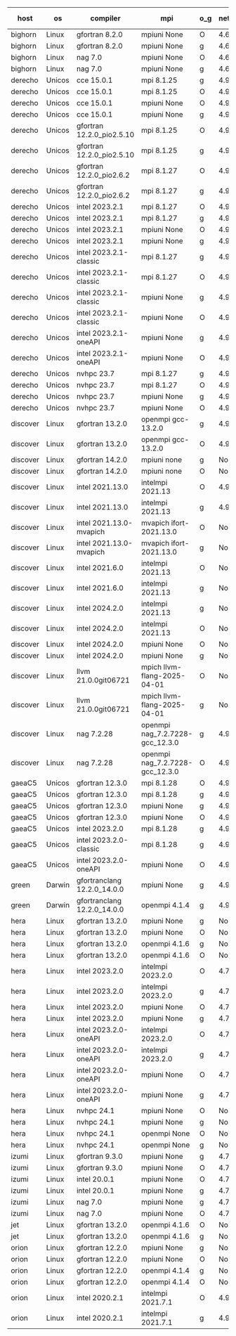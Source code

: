 

| host     | os       | compiler                              | mpi                      | o_g        | netcdf        | build       | u_pass          | u_fail          | s_pass            | s_fail            | e_pass             | e_fail             | nuopc_pass       | nuopc_fail       | artifacts link          |
|----------|----------|---------------------------------------|--------------------------|------------|---------------|-------------|-----------------|-----------------|-------------------|-------------------|--------------------|--------------------|------------------|------------------|-------------------------|
| bighorn | Linux | gfortran 8.2.0 | mpiuni None  | O | 4.6.1  | PASS | 12558 | 0 | 9 | 0 | 42 | 0 | None | None | <a href="https://github.com/esmf-org/esmf-test-artifacts/tree/befb8d0238e2724d6be20e5f780d3533f3f1f76e/develop/gfortran/8.2.0/O/mpiuni/None" target="_blank">befb8d0</a> | 
| bighorn | Linux | gfortran 8.2.0 | mpiuni None  | g | 4.6.1  | PASS | 12558 | 0 | 9 | 0 | 42 | 0 | None | None | <a href="https://github.com/esmf-org/esmf-test-artifacts/tree/6c85b36b00c5dda820ce737486801fd1663c7510/develop/gfortran/8.2.0/g/mpiuni/None" target="_blank">6c85b36</a> | 
| bighorn | Linux | nag 7.0 | mpiuni None  | O | 4.6.1  | PASS | 12558 | 0 | 9 | 0 | 42 | 0 | None | None | <a href="https://github.com/esmf-org/esmf-test-artifacts/tree/0eab595607a27036c35f1e1f8a3466dad822421b/develop/nag/7.0/O/mpiuni/None" target="_blank">0eab595</a> | 
| bighorn | Linux | nag 7.0 | mpiuni None  | g | 4.6.1  | PASS | 12558 | 0 | 9 | 0 | 42 | 0 | None | None | <a href="https://github.com/esmf-org/esmf-test-artifacts/tree/27b46f1e001ac0ce99bfc2058cfd089ed93fdb35/develop/nag/7.0/g/mpiuni/None" target="_blank">27b46f1</a> | 
| derecho | Unicos | cce 15.0.1 | mpi 8.1.25  | g | 4.9.2  | PASS | 14028 | 199 | 51 | 0 | 80 | 0 | 57 | 0 | <a href="https://github.com/esmf-org/esmf-test-artifacts/tree/744764636edde662d1892516b24e98459caf162a/develop/cce/15.0.1/g/mpi/8.1.25" target="_blank">7447646</a> | 
| derecho | Unicos | cce 15.0.1 | mpi 8.1.25  | O | 4.9.2  | PASS | None | None | None | None | None | None | None | None | <a href="https://github.com/esmf-org/esmf-test-artifacts/tree/12a17e094c8a9f8ae8ffb9ed55d406fad81dd320/develop/cce/15.0.1/O/mpi/8.1.25" target="_blank">12a17e0</a> | 
| derecho | Unicos | cce 15.0.1 | mpiuni None  | O | 4.9.2  | PASS | 12322 | 236 | 9 | 0 | 42 | 0 | None | None | <a href="https://github.com/esmf-org/esmf-test-artifacts/tree/3949155eeaf4982c2d4d97f18b580e603420cdad/develop/cce/15.0.1/O/mpiuni/None" target="_blank">3949155</a> | 
| derecho | Unicos | cce 15.0.1 | mpiuni None  | g | 4.9.2  | PASS | 12481 | 77 | 9 | 0 | 42 | 0 | None | None | <a href="https://github.com/esmf-org/esmf-test-artifacts/tree/8b70f8bdac27cf9c1acdba81e266107484577f5c/develop/cce/15.0.1/g/mpiuni/None" target="_blank">8b70f8b</a> | 
| derecho | Unicos | gfortran 12.2.0_pio2.5.10 | mpi 8.1.25  | O | 4.9.2  | PASS | 14227 | 0 | 51 | 0 | 80 | 0 | 57 | 0 | <a href="https://github.com/esmf-org/esmf-test-artifacts/tree/b36a08bff4264ba771d37364285fc6a2d8bc4849/develop/gfortran/12.2.0_pio2.5.10/O/mpi/8.1.25" target="_blank">b36a08b</a> | 
| derecho | Unicos | gfortran 12.2.0_pio2.5.10 | mpi 8.1.25  | g | 4.9.2  | PASS | None | None | None | None | None | None | None | None | <a href="https://github.com/esmf-org/esmf-test-artifacts/tree/de325cc3f7b234f24acf3ba40948afc81452062f/develop/gfortran/12.2.0_pio2.5.10/g/mpi/8.1.25" target="_blank">de325cc</a> | 
| derecho | Unicos | gfortran 12.2.0_pio2.6.2 | mpi 8.1.27  | O | 4.9.2  | PASS | None | None | None | None | None | None | None | None | <a href="https://github.com/esmf-org/esmf-test-artifacts/tree/b257dae72c0bf2721ad0fbd6bf48eee5c6ec12f2/develop/gfortran/12.2.0_pio2.6.2/O/mpi/8.1.27" target="_blank">b257dae</a> | 
| derecho | Unicos | gfortran 12.2.0_pio2.6.2 | mpi 8.1.27  | g | 4.9.2  | PASS | 14227 | 0 | 51 | 0 | 80 | 0 | 57 | 0 | <a href="https://github.com/esmf-org/esmf-test-artifacts/tree/93ab32155e89f025c9b85aae79060bce33a80964/develop/gfortran/12.2.0_pio2.6.2/g/mpi/8.1.27" target="_blank">93ab321</a> | 
| derecho | Unicos | intel 2023.2.1 | mpi 8.1.27  | O | 4.9.2  | PASS | None | None | None | None | None | None | None | None | <a href="https://github.com/esmf-org/esmf-test-artifacts/tree/c7d70218e5591b8b9b489a7f2cd43961f73e38ef/develop/intel/2023.2.1/O/mpi/8.1.27" target="_blank">c7d7021</a> | 
| derecho | Unicos | intel 2023.2.1 | mpi 8.1.27  | g | 4.9.2  | PASS | None | None | None | None | None | None | None | None | <a href="https://github.com/esmf-org/esmf-test-artifacts/tree/59f1b9dc78399fee1b5b33d568e8c18044532a41/develop/intel/2023.2.1/g/mpi/8.1.27" target="_blank">59f1b9d</a> | 
| derecho | Unicos | intel 2023.2.1 | mpiuni None  | O | 4.9.2  | PASS | 12558 | 0 | 9 | 0 | 42 | 0 | None | None | <a href="https://github.com/esmf-org/esmf-test-artifacts/tree/eee39f86ff36f5f03a6593e39308448b55d8c096/develop/intel/2023.2.1/O/mpiuni/None" target="_blank">eee39f8</a> | 
| derecho | Unicos | intel 2023.2.1 | mpiuni None  | g | 4.9.2  | PASS | 12558 | 0 | 9 | 0 | 42 | 0 | None | None | <a href="https://github.com/esmf-org/esmf-test-artifacts/tree/3669a6f821558944b7c10d66e319a79d95601838/develop/intel/2023.2.1/g/mpiuni/None" target="_blank">3669a6f</a> | 
| derecho | Unicos | intel 2023.2.1-classic | mpi 8.1.27  | g | 4.9.2  | PASS | None | None | None | None | None | None | None | None | <a href="https://github.com/esmf-org/esmf-test-artifacts/tree/4ac61189b8ddd490a0864ca562acdfa9f3c60202/develop/intel/2023.2.1-classic/g/mpi/8.1.27" target="_blank">4ac6118</a> | 
| derecho | Unicos | intel 2023.2.1-classic | mpi 8.1.27  | O | 4.9.2  | PASS | None | None | None | None | None | None | None | None | <a href="https://github.com/esmf-org/esmf-test-artifacts/tree/56816b2c3894b8f8741cc1cad6234544ec6d6e77/develop/intel/2023.2.1-classic/O/mpi/8.1.27" target="_blank">56816b2</a> | 
| derecho | Unicos | intel 2023.2.1-classic | mpiuni None  | g | 4.9.2  | PASS | 12558 | 0 | 9 | 0 | 42 | 0 | None | None | <a href="https://github.com/esmf-org/esmf-test-artifacts/tree/111718e94e6a9d6608254d872a81b42eb05663cc/develop/intel/2023.2.1-classic/g/mpiuni/None" target="_blank">111718e</a> | 
| derecho | Unicos | intel 2023.2.1-classic | mpiuni None  | O | 4.9.2  | PASS | 12558 | 0 | 9 | 0 | 42 | 0 | None | None | <a href="https://github.com/esmf-org/esmf-test-artifacts/tree/706bb0d28a6667afe6b4b5f203aa69586c5b1bcc/develop/intel/2023.2.1-classic/O/mpiuni/None" target="_blank">706bb0d</a> | 
| derecho | Unicos | intel 2023.2.1-oneAPI | mpiuni None  | g | 4.9.2  | PASS | None | None | None | None | None | None | None | None | <a href="https://github.com/esmf-org/esmf-test-artifacts/tree/f92ce6a156813cb61fd04c7abab8163c6e0018ef/develop/intel/2023.2.1-oneAPI/g/mpiuni/None" target="_blank">f92ce6a</a> | 
| derecho | Unicos | intel 2023.2.1-oneAPI | mpiuni None  | O | 4.9.2  | PASS | 12558 | 0 | 9 | 0 | 42 | 0 | None | None | <a href="https://github.com/esmf-org/esmf-test-artifacts/tree/6cb20181254370e636b2572aafaf4071614ad641/develop/intel/2023.2.1-oneAPI/O/mpiuni/None" target="_blank">6cb2018</a> | 
| derecho | Unicos | nvhpc 23.7 | mpi 8.1.27  | g | 4.9.2  | PASS | 14227 | 0 | 51 | 0 | 80 | 0 | 57 | 0 | <a href="https://github.com/esmf-org/esmf-test-artifacts/tree/261c6a58004f3d5be855aaf58d527f2ee7673d09/develop/nvhpc/23.7/g/mpi/8.1.27" target="_blank">261c6a5</a> | 
| derecho | Unicos | nvhpc 23.7 | mpi 8.1.27  | O | 4.9.2  | PASS | 14227 | 0 | 51 | 0 | 80 | 0 | 57 | 0 | <a href="https://github.com/esmf-org/esmf-test-artifacts/tree/0060bd1fe6c71cfa398d0ccad43868ee1df62df8/develop/nvhpc/23.7/O/mpi/8.1.27" target="_blank">0060bd1</a> | 
| derecho | Unicos | nvhpc 23.7 | mpiuni None  | g | 4.9.2  | PASS | 12558 | 0 | 9 | 0 | 42 | 0 | None | None | <a href="https://github.com/esmf-org/esmf-test-artifacts/tree/dcc2907d5b6cadf6eda09c144e5cf3df3f02d381/develop/nvhpc/23.7/g/mpiuni/None" target="_blank">dcc2907</a> | 
| derecho | Unicos | nvhpc 23.7 | mpiuni None  | O | 4.9.2  | PASS | 12558 | 0 | 9 | 0 | 42 | 0 | None | None | <a href="https://github.com/esmf-org/esmf-test-artifacts/tree/8342f8cde93e4f64538ec867e0c3538251ebd066/develop/nvhpc/23.7/O/mpiuni/None" target="_blank">8342f8c</a> | 
| discover | Linux | gfortran 13.2.0 | openmpi gcc-13.2.0  | g | 4.9.2  | PASS | 14227 | 0 | 51 | 0 | 80 | 0 | 57 | 0 | <a href="https://github.com/esmf-org/esmf-test-artifacts/tree/77a5fca241a1769f0d1002a277db7eedd30f4f21/develop/gfortran/13.2.0/g/openmpi/gcc-13.2.0" target="_blank">77a5fca</a> | 
| discover | Linux | gfortran 13.2.0 | openmpi gcc-13.2.0  | O | 4.9.2  | PASS | None | None | None | None | None | None | None | None | <a href="https://github.com/esmf-org/esmf-test-artifacts/tree/8f1f21ee807fa04cd920c63c81ba455bc1f55c88/develop/gfortran/13.2.0/O/openmpi/gcc-13.2.0" target="_blank">8f1f21e</a> | 
| discover | Linux | gfortran 14.2.0 | mpiuni none  | g | None  | PASS | 12558 | 0 | 9 | 0 | 42 | 0 | None | None | <a href="https://github.com/esmf-org/esmf-test-artifacts/tree/50937090d743c11e962cf5faecc43757134974be/develop/gfortran/14.2.0/g/mpiuni/none" target="_blank">5093709</a> | 
| discover | Linux | gfortran 14.2.0 | mpiuni none  | O | None  | PASS | 12558 | 0 | 9 | 0 | 42 | 0 | None | None | <a href="https://github.com/esmf-org/esmf-test-artifacts/tree/711374192d86b62602bbe0f66e2b3c9b78222218/develop/gfortran/14.2.0/O/mpiuni/none" target="_blank">7113741</a> | 
| discover | Linux | intel 2021.13.0 | intelmpi 2021.13  | O | 4.9.2  | PASS | 14227 | 0 | 51 | 0 | 80 | 0 | 57 | 0 | <a href="https://github.com/esmf-org/esmf-test-artifacts/tree/918cd635fdb89ff4752c2d5f1cda295290fc7e3a/develop/intel/2021.13.0/O/intelmpi/2021.13" target="_blank">918cd63</a> | 
| discover | Linux | intel 2021.13.0 | intelmpi 2021.13  | g | 4.9.2  | PASS | None | None | None | None | None | None | None | None | <a href="https://github.com/esmf-org/esmf-test-artifacts/tree/cfe7cde81b6b5ad902cd9c60ebe23eb0617ce2e3/develop/intel/2021.13.0/g/intelmpi/2021.13" target="_blank">cfe7cde</a> | 
| discover | Linux | intel 2021.13.0-mvapich | mvapich ifort-2021.13.0  | O | None  | PASS | 14227 | 0 | 51 | 0 | 80 | 0 | 57 | 0 | <a href="https://github.com/esmf-org/esmf-test-artifacts/tree/8430c1fe40de9d8073ad79fec0ceb6a57df2d58b/develop/intel/2021.13.0-mvapich/O/mvapich/ifort-2021.13.0" target="_blank">8430c1f</a> | 
| discover | Linux | intel 2021.13.0-mvapich | mvapich ifort-2021.13.0  | g | None  | PASS | None | None | None | None | None | None | None | None | <a href="https://github.com/esmf-org/esmf-test-artifacts/tree/19e8d81b77306cee7a30be156107484af79e3ad7/develop/intel/2021.13.0-mvapich/g/mvapich/ifort-2021.13.0" target="_blank">19e8d81</a> | 
| discover | Linux | intel 2021.6.0 | intelmpi 2021.13  | O | None  | PASS | 14227 | 0 | 51 | 0 | 80 | 0 | 57 | 0 | <a href="https://github.com/esmf-org/esmf-test-artifacts/tree/5c1811502ed41568cf25f6c1a246719553299342/develop/intel/2021.6.0/O/intelmpi/2021.13" target="_blank">5c18115</a> | 
| discover | Linux | intel 2021.6.0 | intelmpi 2021.13  | g | None  | PASS | None | None | None | None | None | None | None | None | <a href="https://github.com/esmf-org/esmf-test-artifacts/tree/326cc389206ccb105a2febeebb9434f45c76d2e9/develop/intel/2021.6.0/g/intelmpi/2021.13" target="_blank">326cc38</a> | 
| discover | Linux | intel 2024.2.0 | intelmpi 2021.13  | g | None  | PASS | 14226 | 1 | 51 | 0 | 80 | 0 | 57 | 0 | <a href="https://github.com/esmf-org/esmf-test-artifacts/tree/da90f40cf5b1ff9fa4a0d8728ac656bce1b334ab/develop/intel/2024.2.0/g/intelmpi/2021.13" target="_blank">da90f40</a> | 
| discover | Linux | intel 2024.2.0 | intelmpi 2021.13  | O | None  | PASS | 14227 | 0 | 51 | 0 | 80 | 0 | 57 | 0 | <a href="https://github.com/esmf-org/esmf-test-artifacts/tree/56833c0d32f78e6f76c6c3cae60eda8add7e86cf/develop/intel/2024.2.0/O/intelmpi/2021.13" target="_blank">56833c0</a> | 
| discover | Linux | intel 2024.2.0 | mpiuni None  | O | None  | PASS | 12558 | 0 | 9 | 0 | 42 | 0 | None | None | <a href="https://github.com/esmf-org/esmf-test-artifacts/tree/d43cc1091303fc207bfc650dc602ee416247b6b5/develop/intel/2024.2.0/O/mpiuni/None" target="_blank">d43cc10</a> | 
| discover | Linux | intel 2024.2.0 | mpiuni None  | g | None  | PASS | 12557 | 1 | 9 | 0 | 42 | 0 | None | None | <a href="https://github.com/esmf-org/esmf-test-artifacts/tree/b6761cdd31ac70ed63eae43cd2f5c8d0ec3bc31b/develop/intel/2024.2.0/g/mpiuni/None" target="_blank">b6761cd</a> | 
| discover | Linux | llvm 21.0.0git06721 | mpich llvm-flang-2025-04-01  | O | None  | PASS | 14208 | 19 | 18 | 33 | 75 | 5 | 0 | 57 | <a href="https://github.com/esmf-org/esmf-test-artifacts/tree/339f77130f68d6c7dde3a8ecb7f82b731136a459/develop/llvm/21.0.0git06721/O/mpich/llvm-flang-2025-04-01" target="_blank">339f771</a> | 
| discover | Linux | llvm 21.0.0git06721 | mpich llvm-flang-2025-04-01  | g | None  | PASS | 14209 | 18 | 18 | 33 | 75 | 5 | 0 | 57 | <a href="https://github.com/esmf-org/esmf-test-artifacts/tree/f9131f7fdf92ab4181a42895a60787174c33505d/develop/llvm/21.0.0git06721/g/mpich/llvm-flang-2025-04-01" target="_blank">f9131f7</a> | 
| discover | Linux | nag 7.2.28 | openmpi nag_7.2.7228-gcc_12.3.0  | g | 4.9.2  | PASS | 14227 | 0 | 51 | 0 | 80 | 0 | 56 | 1 | <a href="https://github.com/esmf-org/esmf-test-artifacts/tree/3ab8dec816e371177c1f5ded7685afe018c66d45/develop/nag/7.2.28/g/openmpi/nag_7.2.7228-gcc_12.3.0" target="_blank">3ab8dec</a> | 
| discover | Linux | nag 7.2.28 | openmpi nag_7.2.7228-gcc_12.3.0  | O | 4.9.2  | PASS | 14227 | 0 | 51 | 0 | 80 | 0 | 56 | 1 | <a href="https://github.com/esmf-org/esmf-test-artifacts/tree/13a9c92468624642f682bb017e093dce3511c3a5/develop/nag/7.2.28/O/openmpi/nag_7.2.7228-gcc_12.3.0" target="_blank">13a9c92</a> | 
| gaeaC5 | Unicos | gfortran 12.3.0 | mpi 8.1.28  | O | 4.9.0  | PASS | 14227 | 0 | 51 | 0 | 80 | 0 | 57 | 0 | <a href="https://github.com/esmf-org/esmf-test-artifacts/tree/8e6370f6e24167a869f245f374f7474bc0f0e997/develop/gfortran/12.3.0/O/mpi/8.1.28" target="_blank">8e6370f</a> | 
| gaeaC5 | Unicos | gfortran 12.3.0 | mpi 8.1.28  | g | 4.9.0  | PASS | 14227 | 0 | 51 | 0 | 80 | 0 | 57 | 0 | <a href="https://github.com/esmf-org/esmf-test-artifacts/tree/155c7714730b7ff733e09157ec1dd395c2489368/develop/gfortran/12.3.0/g/mpi/8.1.28" target="_blank">155c771</a> | 
| gaeaC5 | Unicos | gfortran 12.3.0 | mpiuni None  | g | 4.9.0  | PASS | None | None | None | None | None | None | None | None | <a href="https://github.com/esmf-org/esmf-test-artifacts/tree/bedd1c5453273c860bf2c043d00d27af07a84e0a/develop/gfortran/12.3.0/g/mpiuni/None" target="_blank">bedd1c5</a> | 
| gaeaC5 | Unicos | gfortran 12.3.0 | mpiuni None  | O | 4.9.0  | PASS | None | None | None | None | None | None | None | None | <a href="https://github.com/esmf-org/esmf-test-artifacts/tree/d6808a9866648b7a6a04a7f24a4bef67bdd8e70a/develop/gfortran/12.3.0/O/mpiuni/None" target="_blank">d6808a9</a> | 
| gaeaC5 | Unicos | intel 2023.2.0 | mpi 8.1.28  | g | 4.9.0  | PASS | None | None | None | None | None | None | None | None | <a href="https://github.com/esmf-org/esmf-test-artifacts/tree/5751707a0206d421b5900d0bca63e8263f8cbc02/develop/intel/2023.2.0/g/mpi/8.1.28" target="_blank">5751707</a> | 
| gaeaC5 | Unicos | intel 2023.2.0-classic | mpi 8.1.28  | g | 4.9.0  | PASS | None | None | None | None | None | None | None | None | <a href="https://github.com/esmf-org/esmf-test-artifacts/tree/253e81fbaaca2a88af2c1eb1984fa0f3c91eee76/develop/intel/2023.2.0-classic/g/mpi/8.1.28" target="_blank">253e81f</a> | 
| gaeaC5 | Unicos | intel 2023.2.0-oneAPI | mpiuni None  | O | 4.9.0  | PASS | None | None | None | None | None | None | None | None | <a href="https://github.com/esmf-org/esmf-test-artifacts/tree/d800ca100ee0752da4799f4ee706a21272794376/develop/intel/2023.2.0-oneAPI/O/mpiuni/None" target="_blank">d800ca1</a> | 
| green | Darwin | gfortranclang 12.2.0_14.0.0 | mpiuni None  | g | 4.9.3  | PASS | 12558 | 0 | 9 | 0 | 42 | 0 | None | None | <a href="https://github.com/esmf-org/esmf-test-artifacts/tree/6084f902c04d0786b9659282909dcc826476b5ef/develop/gfortranclang/12.2.0_14.0.0/g/mpiuni/None" target="_blank">6084f90</a> | 
| green | Darwin | gfortranclang 12.2.0_14.0.0 | openmpi 4.1.4  | g | 4.9.3  | PASS | 14227 | 0 | 51 | 0 | 80 | 0 | 58 | 0 | <a href="https://github.com/esmf-org/esmf-test-artifacts/tree/abd8b5baaf83affc0113748b470db36706199e72/develop/gfortranclang/12.2.0_14.0.0/g/openmpi/4.1.4" target="_blank">abd8b5b</a> | 
| hera | Linux | gfortran 13.2.0 | mpiuni None  | g | None  | PASS | 12558 | 0 | 9 | 0 | 42 | 0 | None | None | <a href="https://github.com/esmf-org/esmf-test-artifacts/tree/c3428da2f4b9aa82a14defaedf2905321182c742/develop/gfortran/13.2.0/g/mpiuni/None" target="_blank">c3428da</a> | 
| hera | Linux | gfortran 13.2.0 | mpiuni None  | O | None  | PASS | 12558 | 0 | 9 | 0 | 42 | 0 | None | None | <a href="https://github.com/esmf-org/esmf-test-artifacts/tree/6dc67cc154fda5dea0057e6421bc60ef891d8094/develop/gfortran/13.2.0/O/mpiuni/None" target="_blank">6dc67cc</a> | 
| hera | Linux | gfortran 13.2.0 | openmpi 4.1.6  | g | None  | PASS | 14227 | 0 | 51 | 0 | 80 | 0 | 57 | 0 | <a href="https://github.com/esmf-org/esmf-test-artifacts/tree/b63dfe49ad84e8540980ca5012380637f1763e82/develop/gfortran/13.2.0/g/openmpi/4.1.6" target="_blank">b63dfe4</a> | 
| hera | Linux | gfortran 13.2.0 | openmpi 4.1.6  | O | None  | PASS | None | None | None | None | None | None | None | None | <a href="https://github.com/esmf-org/esmf-test-artifacts/tree/2e23a8bbd7f34ca534466b1426e5320f248342ea/develop/gfortran/13.2.0/O/openmpi/4.1.6" target="_blank">2e23a8b</a> | 
| hera | Linux | intel 2023.2.0 | intelmpi 2023.2.0  | O | 4.7.0  | PASS | None | None | None | None | None | None | None | None | <a href="https://github.com/esmf-org/esmf-test-artifacts/tree/5e25297f935de7fa702b1014b8fecba825a6d25a/develop/intel/2023.2.0/O/intelmpi/2023.2.0" target="_blank">5e25297</a> | 
| hera | Linux | intel 2023.2.0 | intelmpi 2023.2.0  | g | 4.7.0  | PASS | None | None | None | None | None | None | None | None | <a href="https://github.com/esmf-org/esmf-test-artifacts/tree/cad8dd7990b380a4f82794fc18705626a4888c92/develop/intel/2023.2.0/g/intelmpi/2023.2.0" target="_blank">cad8dd7</a> | 
| hera | Linux | intel 2023.2.0 | mpiuni None  | O | 4.7.0  | PASS | None | None | None | None | None | None | None | None | <a href="https://github.com/esmf-org/esmf-test-artifacts/tree/37e54ef1e8bddf6c65184069f78adf6c6eb7430a/develop/intel/2023.2.0/O/mpiuni/None" target="_blank">37e54ef</a> | 
| hera | Linux | intel 2023.2.0 | mpiuni None  | g | 4.7.0  | PASS | 12558 | 0 | 9 | 0 | 42 | 0 | None | None | <a href="https://github.com/esmf-org/esmf-test-artifacts/tree/f0f749c113b21e6b30cbde89f6cea5f7474e4604/develop/intel/2023.2.0/g/mpiuni/None" target="_blank">f0f749c</a> | 
| hera | Linux | intel 2023.2.0-oneAPI | intelmpi 2023.2.0  | O | 4.7.0  | PASS | None | None | None | None | None | None | None | None | <a href="https://github.com/esmf-org/esmf-test-artifacts/tree/6b94c996af1c04032a56fa83d3d03df8d49fa948/develop/intel/2023.2.0-oneAPI/O/intelmpi/2023.2.0" target="_blank">6b94c99</a> | 
| hera | Linux | intel 2023.2.0-oneAPI | intelmpi 2023.2.0  | g | 4.7.0  | PASS | 14227 | 0 | 51 | 0 | 80 | 0 | 57 | 0 | <a href="https://github.com/esmf-org/esmf-test-artifacts/tree/d264a79d7c6ac9c3aced2611eb9becea8f22643f/develop/intel/2023.2.0-oneAPI/g/intelmpi/2023.2.0" target="_blank">d264a79</a> | 
| hera | Linux | intel 2023.2.0-oneAPI | mpiuni None  | O | 4.7.0  | PASS | 12558 | 0 | 9 | 0 | 42 | 0 | None | None | <a href="https://github.com/esmf-org/esmf-test-artifacts/tree/59a52963e3dc4069ec66e44a4e944b349486df9f/develop/intel/2023.2.0-oneAPI/O/mpiuni/None" target="_blank">59a5296</a> | 
| hera | Linux | intel 2023.2.0-oneAPI | mpiuni None  | g | 4.7.0  | PASS | 12558 | 0 | 9 | 0 | 42 | 0 | None | None | <a href="https://github.com/esmf-org/esmf-test-artifacts/tree/4d0b142896feb479e3a0681254893f12fb775da7/develop/intel/2023.2.0-oneAPI/g/mpiuni/None" target="_blank">4d0b142</a> | 
| hera | Linux | nvhpc 24.1 | mpiuni None  | O | None  | PASS | 12558 | 0 | 9 | 0 | 42 | 0 | None | None | <a href="https://github.com/esmf-org/esmf-test-artifacts/tree/43c8f7cc2fe1d6ebfb4666496554bccd6bb217ce/develop/nvhpc/24.1/O/mpiuni/None" target="_blank">43c8f7c</a> | 
| hera | Linux | nvhpc 24.1 | mpiuni None  | g | None  | PASS | 12558 | 0 | 9 | 0 | 42 | 0 | None | None | <a href="https://github.com/esmf-org/esmf-test-artifacts/tree/b47b0f8b191109ebecdf68419488720a107ce269/develop/nvhpc/24.1/g/mpiuni/None" target="_blank">b47b0f8</a> | 
| hera | Linux | nvhpc 24.1 | openmpi None  | O | None  | PASS | 14227 | 0 | 51 | 0 | 80 | 0 | 57 | 0 | <a href="https://github.com/esmf-org/esmf-test-artifacts/tree/8a9a930bc1448ffdf3abb18840bec30c22288439/develop/nvhpc/24.1/O/openmpi/None" target="_blank">8a9a930</a> | 
| hera | Linux | nvhpc 24.1 | openmpi None  | g | None  | PASS | None | None | None | None | None | None | None | None | <a href="https://github.com/esmf-org/esmf-test-artifacts/tree/1282fe828cf72cdeb6a6af9815c049faddc88367/develop/nvhpc/24.1/g/openmpi/None" target="_blank">1282fe8</a> | 
| izumi | Linux | gfortran 9.3.0 | mpiuni None  | g | 4.7.4  | PASS | 12558 | 0 | 9 | 0 | 42 | 0 | None | None | <a href="https://github.com/esmf-org/esmf-test-artifacts/tree/f8ed3ed04d8bb495be5ca0f375e74c44c3a9b256/develop/gfortran/9.3.0/g/mpiuni/None" target="_blank">f8ed3ed</a> | 
| izumi | Linux | gfortran 9.3.0 | mpiuni None  | O | 4.7.4  | PASS | 12558 | 0 | 9 | 0 | 42 | 0 | None | None | <a href="https://github.com/esmf-org/esmf-test-artifacts/tree/c85007f3f7f17bc233c47a71b0d9b9a78916b61e/develop/gfortran/9.3.0/O/mpiuni/None" target="_blank">c85007f</a> | 
| izumi | Linux | intel 20.0.1 | mpiuni None  | O | 4.7.4  | PASS | 12558 | 0 | 9 | 0 | 42 | 0 | None | None | <a href="https://github.com/esmf-org/esmf-test-artifacts/tree/486da52b8d27b01b68e2347eabf1f8e9233c813b/develop/intel/20.0.1/O/mpiuni/None" target="_blank">486da52</a> | 
| izumi | Linux | intel 20.0.1 | mpiuni None  | g | 4.7.4  | PASS | 12558 | 0 | 9 | 0 | 42 | 0 | None | None | <a href="https://github.com/esmf-org/esmf-test-artifacts/tree/1edd763a23a439b7c8523770c3d42dead9a249a7/develop/intel/20.0.1/g/mpiuni/None" target="_blank">1edd763</a> | 
| izumi | Linux | nag 7.0 | mpiuni None  | g | 4.7.4  | PASS | 12558 | 0 | 9 | 0 | 42 | 0 | None | None | <a href="https://github.com/esmf-org/esmf-test-artifacts/tree/1174a5e4291e42ae6f8f547a8d2fd39b10fff36e/develop/nag/7.0/g/mpiuni/None" target="_blank">1174a5e</a> | 
| izumi | Linux | nag 7.0 | mpiuni None  | O | 4.7.4  | PASS | 12558 | 0 | 9 | 0 | 42 | 0 | None | None | <a href="https://github.com/esmf-org/esmf-test-artifacts/tree/1d698ea9cfe53adec9046b672c1d78a498c981bc/develop/nag/7.0/O/mpiuni/None" target="_blank">1d698ea</a> | 
| jet | Linux | gfortran 13.2.0 | openmpi 4.1.6  | O | None  | PASS | None | None | None | None | None | None | None | None | <a href="https://github.com/esmf-org/esmf-test-artifacts/tree/dd9bc5cb32e635c74698154042770487701863df/develop/gfortran/13.2.0/O/openmpi/4.1.6" target="_blank">dd9bc5c</a> | 
| jet | Linux | gfortran 13.2.0 | openmpi 4.1.6  | g | None  | PASS | 14227 | 0 | 51 | 0 | 80 | 0 | 57 | 0 | <a href="https://github.com/esmf-org/esmf-test-artifacts/tree/a65d51f529a63ca537fe477a57f1c9cc51607e46/develop/gfortran/13.2.0/g/openmpi/4.1.6" target="_blank">a65d51f</a> | 
| orion | Linux | gfortran 12.2.0 | mpiuni None  | g | None  | PASS | 12558 | 0 | 9 | 0 | 42 | 0 | None | None | <a href="https://github.com/esmf-org/esmf-test-artifacts/tree/10d524766461f019165093f33fe76c51db50d1c5/develop/gfortran/12.2.0/g/mpiuni/None" target="_blank">10d5247</a> | 
| orion | Linux | gfortran 12.2.0 | mpiuni None  | O | None  | PASS | 12558 | 0 | 9 | 0 | 42 | 0 | None | None | <a href="https://github.com/esmf-org/esmf-test-artifacts/tree/cc028e8ee5d2a9df786eab2666330ab1f01cc741/develop/gfortran/12.2.0/O/mpiuni/None" target="_blank">cc028e8</a> | 
| orion | Linux | gfortran 12.2.0 | openmpi 4.1.4  | g | None  | PASS | 14227 | 0 | 51 | 0 | 80 | 0 | 57 | 0 | <a href="https://github.com/esmf-org/esmf-test-artifacts/tree/cc0e63ff53f96ae6d8a4f15843004b4d512cbd08/develop/gfortran/12.2.0/g/openmpi/4.1.4" target="_blank">cc0e63f</a> | 
| orion | Linux | gfortran 12.2.0 | openmpi 4.1.4  | O | None  | PASS | 14227 | 0 | 51 | 0 | 80 | 0 | 57 | 0 | <a href="https://github.com/esmf-org/esmf-test-artifacts/tree/49df207226d75d4e976299a6e2f15bbe7e97a7ed/develop/gfortran/12.2.0/O/openmpi/4.1.4" target="_blank">49df207</a> | 
| orion | Linux | intel 2020.2.1 | intelmpi 2021.7.1  | O | 4.9.2  | PASS | 14227 | 0 | 51 | 0 | 80 | 0 | 57 | 0 | <a href="https://github.com/esmf-org/esmf-test-artifacts/tree/845c69f9279ebf4c8990a2e3ee2dc40859027dd3/develop/intel/2020.2.1/O/intelmpi/2021.7.1" target="_blank">845c69f</a> | 
| orion | Linux | intel 2020.2.1 | intelmpi 2021.7.1  | g | 4.9.2  | PASS | 14227 | 0 | 51 | 0 | 80 | 0 | 57 | 0 | <a href="https://github.com/esmf-org/esmf-test-artifacts/tree/a7d74df4bef757ad682ab3d757b6416520b7ec37/develop/intel/2020.2.1/g/intelmpi/2021.7.1" target="_blank">a7d74df</a> | 
